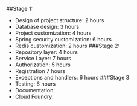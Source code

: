 ##Stage 1:
* Design of project structure: 2 hours
* Database design: 3 hours
* Project customization: 4 hours
* Spring security customization: 6 hours
* Redis customization: 2 hours
###Stage 2:
* Repository layer: 4 hours
* Service Layer: 7 hours
* Authorization: 5 hours
* Registration 7 hours
* Exceptions and handlers: 6 hours
###Stage 3:
* Testing: 6 hours
* Documentation:
* Cloud Foundry: